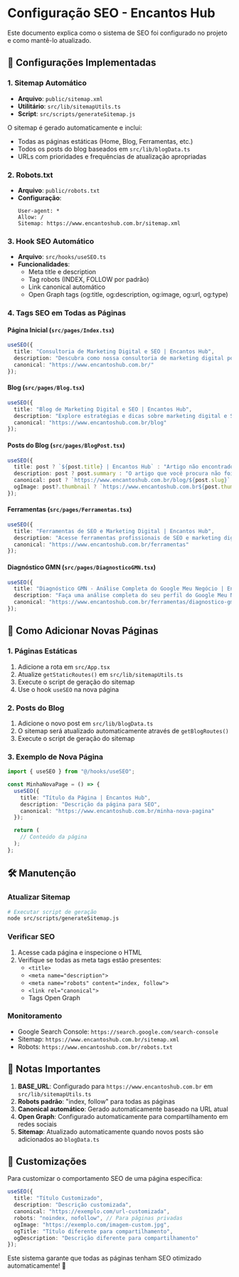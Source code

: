 # Configuração SEO - Encantos Hub

Este documento explica como o sistema de SEO foi configurado no projeto e como mantê-lo atualizado.

## 🎯 Configurações Implementadas

### 1. **Sitemap Automático**
- **Arquivo**: `public/sitemap.xml`
- **Utilitário**: `src/lib/sitemapUtils.ts`
- **Script**: `src/scripts/generateSitemap.js`

O sitemap é gerado automaticamente e inclui:
- Todas as páginas estáticas (Home, Blog, Ferramentas, etc.)
- Todos os posts do blog baseados em `src/lib/blogData.ts`
- URLs com prioridades e frequências de atualização apropriadas

### 2. **Robots.txt**
- **Arquivo**: `public/robots.txt`
- **Configuração**:
  ```
  User-agent: *
  Allow: /
  Sitemap: https://www.encantoshub.com.br/sitemap.xml
  ```

### 3. **Hook SEO Automático**
- **Arquivo**: `src/hooks/useSEO.ts`
- **Funcionalidades**:
  - Meta title e description
  - Tag robots (INDEX, FOLLOW por padrão)
  - Link canonical automático
  - Open Graph tags (og:title, og:description, og:image, og:url, og:type)

### 4. **Tags SEO em Todas as Páginas**

#### **Página Inicial (`src/pages/Index.tsx`)**
```typescript
useSEO({
  title: "Consultoria de Marketing Digital e SEO | Encantos Hub",
  description: "Descubra como nossa consultoria de marketing digital pode impulsionar sua presença online. Serviços especializados em SEO, conteúdo e mais.",
  canonical: "https://www.encantoshub.com.br/"
});
```

#### **Blog (`src/pages/Blog.tsx`)**
```typescript
useSEO({
  title: "Blog de Marketing Digital e SEO | Encantos Hub",
  description: "Explore estratégias e dicas sobre marketing digital e SEO. Conteúdo especializado para impulsionar sua presença online.",
  canonical: "https://www.encantoshub.com.br/blog"
});
```

#### **Posts do Blog (`src/pages/BlogPost.tsx`)**
```typescript
useSEO({
  title: post ? `${post.title} | Encantos Hub` : "Artigo não encontrado | Encantos Hub",
  description: post ? post.summary : "O artigo que você procura não foi encontrado.",
  canonical: post ? `https://www.encantoshub.com.br/blog/${post.slug}` : undefined,
  ogImage: post?.thumbnail ? `https://www.encantoshub.com.br${post.thumbnail}` : undefined
});
```

#### **Ferramentas (`src/pages/Ferramentas.tsx`)**
```typescript
useSEO({
  title: "Ferramentas de SEO e Marketing Digital | Encantos Hub",
  description: "Acesse ferramentas profissionais de SEO e marketing digital. Diagnóstico GMN, gerador de mensagens e validador de SEO.",
  canonical: "https://www.encantoshub.com.br/ferramentas"
});
```

#### **Diagnóstico GMN (`src/pages/DiagnosticoGMN.tsx`)**
```typescript
useSEO({
  title: "Diagnóstico GMN - Análise Completa do Google Meu Negócio | Encantos Hub",
  description: "Faça uma análise completa do seu perfil do Google Meu Negócio e receba um diagnóstico personalizado com recomendações práticas.",
  canonical: "https://www.encantoshub.com.br/ferramentas/diagnostico-gmn"
});
```

## 🔄 Como Adicionar Novas Páginas

### 1. **Páginas Estáticas**
1. Adicione a rota em `src/App.tsx`
2. Atualize `getStaticRoutes()` em `src/lib/sitemapUtils.ts`
3. Execute o script de geração do sitemap
4. Use o hook `useSEO` na nova página

### 2. **Posts do Blog**
1. Adicione o novo post em `src/lib/blogData.ts`
2. O sitemap será atualizado automaticamente através de `getBlogRoutes()`
3. Execute o script de geração do sitemap

### 3. **Exemplo de Nova Página**
```typescript
import { useSEO } from "@/hooks/useSEO";

const MinhaNovaPage = () => {
  useSEO({
    title: "Título da Página | Encantos Hub",
    description: "Descrição da página para SEO",
    canonical: "https://www.encantoshub.com.br/minha-nova-pagina"
  });

  return (
    // Conteúdo da página
  );
};
```

## 🛠️ Manutenção

### **Atualizar Sitemap**
```bash
# Executar script de geração
node src/scripts/generateSitemap.js
```

### **Verificar SEO**
1. Acesse cada página e inspecione o HTML
2. Verifique se todas as meta tags estão presentes:
   - `<title>`
   - `<meta name="description">`
   - `<meta name="robots" content="index, follow">`
   - `<link rel="canonical">`
   - Tags Open Graph

### **Monitoramento**
- Google Search Console: `https://search.google.com/search-console`
- Sitemap: `https://www.encantoshub.com.br/sitemap.xml`
- Robots: `https://www.encantoshub.com.br/robots.txt`

## 📝 Notas Importantes

1. **BASE_URL**: Configurado para `https://www.encantoshub.com.br` em `src/lib/sitemapUtils.ts`
2. **Robots padrão**: "index, follow" para todas as páginas
3. **Canonical automático**: Gerado automaticamente baseado na URL atual
4. **Open Graph**: Configurado automaticamente para compartilhamento em redes sociais
5. **Sitemap**: Atualizado automaticamente quando novos posts são adicionados ao `blogData.ts`

## 🎨 Customizações

Para customizar o comportamento SEO de uma página específica:

```typescript
useSEO({
  title: "Título Customizado",
  description: "Descrição customizada",
  canonical: "https://exemplo.com/url-customizada",
  robots: "noindex, nofollow", // Para páginas privadas
  ogImage: "https://exemplo.com/imagem-custom.jpg",
  ogTitle: "Título diferente para compartilhamento",
  ogDescription: "Descrição diferente para compartilhamento"
});
```

Este sistema garante que todas as páginas tenham SEO otimizado automaticamente! 🚀